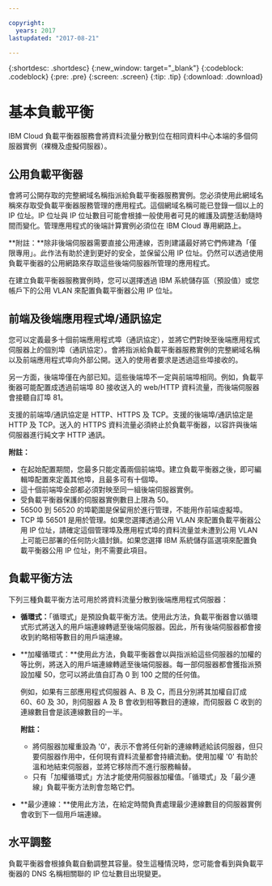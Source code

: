 ```yaml
---

copyright:
  years: 2017
lastupdated: "2017-08-21"

---
```


{:shortdesc: .shortdesc}
{:new_window: target="_blank"}
{:codeblock: .codeblock}
{:pre: .pre}
{:screen: .screen}
{:tip: .tip}
{:download: .download}

# 基本負載平衡
IBM Cloud 負載平衡器服務會將資料流量分散到位在相同資料中心本端的多個伺服器實例（裸機及虛擬伺服器）。 

## 公用負載平衡器 
會將可公開存取的完整網域名稱指派給負載平衡器服務實例。您必須使用此網域名稱來存取受負載平衡器服務管理的應用程式。這個網域名稱可能已登錄一個以上的 IP 位址。IP 位址與 IP 位址數目可能會根據一般使用者可見的維護及調整活動隨時間而變化。管理應用程式的後端計算實例必須位在 IBM Cloud 專用網路上。 

**附註：**除非後端伺服器需要直接公用連線，否則建議最好將它們佈建為「僅限專用」。此作法有助於達到更好的安全，並保留公用 IP 位址。仍然可以透過使用負載平衡器的公用網路來存取這些後端伺服器所管理的應用程式。  

在建立負載平衡器服務實例時，您可以選擇透過 IBM 系統儲存區（預設值）或您帳戶下的公用 VLAN 來配置負載平衡器公用 IP 位址。

## 前端及後端應用程式埠/通訊協定
您可以定義最多十個前端應用程式埠（通訊協定），並將它們對映至後端應用程式伺服器上的個別埠（通訊協定）。會將指派給負載平衡器服務實例的完整網域名稱以及前端應用程式埠向外部公開。送入的使用者要求是透過這些埠接收的。 

另一方面，後端埠僅在內部已知。這些後端埠不一定與前端埠相同。例如，負載平衡器可能配置成透過前端埠 80 接收送入的 web/HTTP 資料流量，而後端伺服器會接聽自訂埠 81。 

支援的前端埠/通訊協定是 HTTP、HTTPS 及 TCP。支援的後端埠/通訊協定是 HTTP 及 TCP。送入的 HTTPS 資料流量必須終止於負載平衡器，以容許與後端伺服器進行純文字 HTTP 通訊。 

**附註：**

* 在起始配置期間，您最多只能定義兩個前端埠。建立負載平衡器之後，即可編輯埠配置來定義其他埠，且最多可有十個埠。
* 這十個前端埠全部都必須對映至同一組後端伺服器實例。
* 受負載平衡器保護的伺服器實例數目上限為 50。
* 56500 到 56520 的埠範圍是保留用於進行管理，不能用作前端虛擬埠。 
* TCP 埠 56501 是用於管理。如果您選擇透過公用 VLAN 來配置負載平衡器公用 IP 位址，請確定這個管理埠及應用程式埠的資料流量並未遭到公用 VLAN 上可能已部署的任何防火牆封鎖。如果您選擇 IBM 系統儲存區選項來配置負載平衡器公用 IP 位址，則不需要此項目。

## 負載平衡方法
下列三種負載平衡方法可用於將資料流量分散到後端應用程式伺服器：

* **循環式：**「循環式」是預設負載平衡方法。使用此方法，負載平衡器會以循環式形式將送入的用戶端連線轉遞至後端伺服器。因此，所有後端伺服器都會接收到約略相等數目的用戶端連線。

* **加權循環式：**使用此方法，負載平衡器會以與指派給這些伺服器的加權的等比例，將送入的用戶端連線轉遞至後端伺服器。每一部伺服器都會獲指派預設加權 50，您可以將此值自訂為 0 到 100 之間的任何值。 

	例如，如果有三部應用程式伺服器 A、B 及 C，而且分別將其加權自訂成 60、60 及 30，則伺服器 A 及 B 會收到相等數目的連線，而伺服器 C 收到的連線數目會是該連線數目的一半。 

	**附註：** 

	* 將伺服器加權重設為 '0'，表示不會將任何新的連線轉遞給該伺服器，但只要伺服器作用中，任何現有資料流量都會持續流動。使用加權 '0' 有助於溫和地結束伺服器，並將它移除而不進行服務輪替。 
	* 只有「加權循環式」方法才能使用伺服器加權值。「循環式」及「最少連線」負載平衡方法則會忽略它們。 

* **最少連線：**使用此方法，在給定時間負責處理最少連線數目的伺服器實例會收到下一個用戶端連線。 


## 水平調整
負載平衡器會根據負載自動調整其容量。發生這種情況時，您可能會看到與負載平衡器的 DNS 名稱相關聯的 IP 位址數目出現變更。
